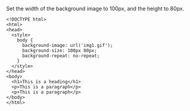 Set the width of the background image to 100px, and the height to 80px.

    <!DOCTYPE html>
    <html>
    <head>
      <style>
        body {
          background-image: url('img1.gif');
          background-size: 100px 80px;
          background-repeat: no-repeat;
        }
      </style>
    </head>
    <body>
      <h1>This is a heading</h1>
      <p>This is a paragraph</p>
      <p>This is a paragraph</p>
    </body>
    </html>

